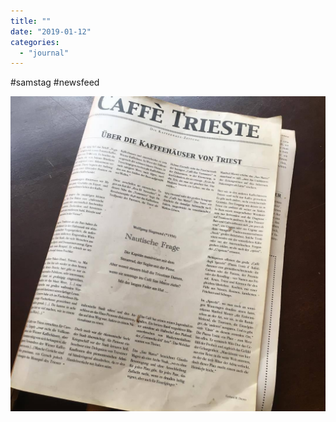 ```yaml
---
title: ""
date: "2019-01-12"
categories: 
  - "journal"
---
```


#samstag #newsfeed

![](images/000af6ce8a.jpg)
